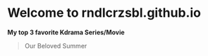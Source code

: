 # Welcome to **rndlcrzsbl.github.io**

**My top 3 favorite Kdrama Series/Movie**

> Our Beloved Summer



